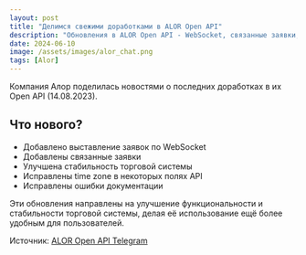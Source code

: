```yaml
---
layout: post
title: "Делимся свежими доработками в ALOR Open API"
description: "Обновления в ALOR Open API - WebSocket, связанные заявки, улучшенная стабильность и исправления."
date: 2024-06-10
image: /assets/images/alor_chat.png
tags: [Alor]
---
```


Компания Алор поделилась новостями о последних доработках в их Open API (14.08.2023).

## Что нового?

- Добавлено выставление заявок по WebSocket
- Добавлены связанные заявки
- Улучшена стабильность торговой системы
- Исправлены time zone в некоторых полях API
- Исправлены ошибки документации

Эти обновления направлены на улучшение функциональности и стабильности торговой системы, делая её использование ещё более удобным для пользователей.

Источник: [ALOR Open API Telegram](https://t.me/alor_openapi/30)